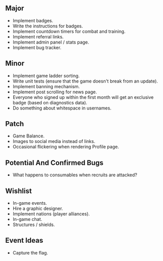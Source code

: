 Major
---

* Implement badges.
* Write the instructions for badges.
* Implement countdown timers for combat and training.
* Implement referral links.
* Implement admin panel / stats page.
* Implement bug tracker.

Minor
---

* Implement game ladder sorting.
* Write unit tests (ensure that the game doesn't break from an update).
* Implement banning mechanism.
* Implement post scrolling for news page.
* Everyone who signed up within the first month will get an exclusive badge (based on diagnostics data).
* Do something about whitespace in usernames.

Patch
---

* Game Balance.
* Images to social media instead of links.
* Occasional flickering when rendering Profile page.

Potential And Confirmed Bugs
---

* What happens to consumables when recruits are attacked?

Wishlist
---

* In-game events.
* Hire a graphic designer.
* Implement nations (player alliances).
* In-game chat.
* Structures / shields.

Event Ideas
---

* Capture the flag.

